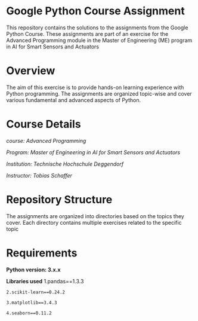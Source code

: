# Google Python Course Assignment 
 This repository contains the solutions to the assignments from the Google Python Course. These assignments are part of an exercise for the Advanced Programming module in the Master of Engineering (ME) program in AI for Smart Sensors and Actuators

 # Overview
The aim of this exercise is to provide hands-on learning experience with Python programming. The assignments are organized topic-wise and cover various fundamental and advanced aspects of Python.

# Course Details

 *course: Advanced Programming*

 *Program: Master of Engineering in AI for Smart Sensors and Actuators*

 *Institution: Technische Hochschule Deggendorf*

 *Instructor: Tobias Schaffer*

 # Repository Structure

 The assignments are organized into directories based on the topics they cover. Each directory contains multiple exercises related to the specific topic


# Requirements
 **Python version: 3.x.x**
  
**Libraries used**
    1.pandas==1.3.3

    2.scikit-learn==0.24.2

    3.matplotlib==3.4.3

    4.seaborn==0.11.2